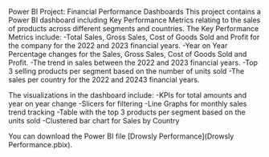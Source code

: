 Power BI Project: Financial Performance Dashboards
This project contains a Power BI dashboard including Key Performance Metrics relating to the sales of products across different segments and countries.
The Key Performance Metrics include:
-Total Sales, Gross Sales, Cost of Goods Sold and Profit for the company for the 2022 and 2023 financial years.
-Year on Year Percentage changes for the Sales, Gross Sales, Cost of Goods Sold and Profit.
-The trend in sales between the 2022 and 2023 financial years.
-Top 3 selling products per segment based on the number of units sold
-The sales per country for the 2022 and 20243 financial years.

The visualizations in the dashboard include:
-KPIs for total amounts and year on year change
-Slicers for filtering
-Line Graphs for monthly sales trend tracking
-Table with the top 3 products per segment based on the units sold
-Clustered bar chart for Sales by Country

You can download the Power BI file [Drowsly Performance](Drowsly Performance.pbix).
